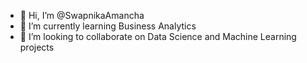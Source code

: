 - 👋 Hi, I’m @SwapnikaAmancha
- 🌱 I’m currently learning Business Analytics
- 💞️ I’m looking to collaborate on Data Science and Machine Learning projects

<!---
SwapnikaAmancha/SwapnikaAmancha is a ✨ special ✨ repository because its `README.md` (this file) appears on your GitHub profile.
You can click the Preview link to take a look at your changes.
--->
